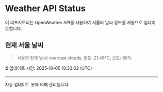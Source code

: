 
# Weather API Status

이 리포지토리는 OpenWeather API를 사용하여 서울의 날씨 정보를 자동으로 업데이트합니다.

## 현재 서울 날씨
> 서울의 현재 날씨: overcast clouds, 온도: 21.46°C, 습도: 98%

⏳ 업데이트 시간: 2025-10-05 18:32:02 (UTC)

---
자동 업데이트 봇에 의해 관리됩니다.
